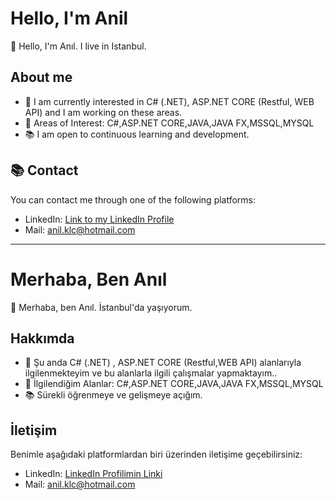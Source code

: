 # Hello, I'm Anil

👋 Hello, I'm Anıl. I live in Istanbul.

## About me

- 🌱 I am currently interested in C# (.NET), ASP.NET CORE (Restful, WEB API) and I am working on these areas.
- 💼 Areas of Interest: C#,ASP.NET CORE,JAVA,JAVA FX,MSSQL,MYSQL
- 📚 I am open to continuous learning and development.


## 📚 Contact

You can contact me through one of the following platforms:

- LinkedIn: [Link to my LinkedIn Profile](https://www.linkedin.com/in/anilklic/)
- Mail: anil.klc@hotmail.com
**************************************
# Merhaba, Ben Anıl

👋 Merhaba, ben Anıl. İstanbul'da yaşıyorum.

## Hakkımda

- 🌱 Şu anda C# (.NET) , ASP.NET CORE (Restful,WEB API) alanlarıyla ilgilenmekteyim ve bu alanlarla ilgili çalışmalar yapmaktayım..
- 💼 İlgilendiğim Alanlar: C#,ASP.NET CORE,JAVA,JAVA FX,MSSQL,MYSQL
- 📚 Sürekli öğrenmeye ve gelişmeye açığım.


## İletişim

Benimle aşağıdaki platformlardan biri üzerinden iletişime geçebilirsiniz:

- LinkedIn: [LinkedIn Profilimin Linki](https://www.linkedin.com/in/anilklic/)
- Mail: anil.klc@hotmail.com
